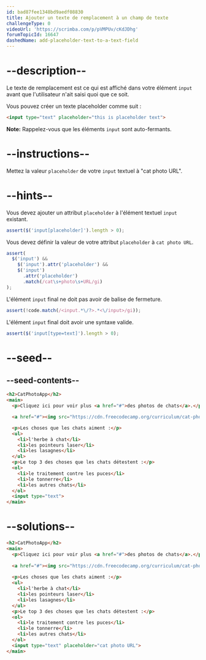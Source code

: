 ```yaml
---
id: bad87fee1348bd9aedf08830
title: Ajouter un texte de remplacement à un champ de texte
challengeType: 0
videoUrl: 'https://scrimba.com/p/pVMPUv/cKdJDhg'
forumTopicId: 16647
dashedName: add-placeholder-text-to-a-text-field
---
```


# --description--

Le texte de remplacement est ce qui est affiché dans votre élément `input` avant que l'utilisateur n'ait saisi quoi que ce soit.

Vous pouvez créer un texte placeholder comme suit :

```html
<input type="text" placeholder="this is placeholder text">
```

**Note:** Rappelez-vous que les éléments `input` sont auto-fermants.

# --instructions--

Mettez la valeur `placeholder` de votre `input` textuel à "cat photo URL".

# --hints--

Vous devez ajouter un attribut `placeholder` à l'élément textuel `input` existant.

```js
assert($('input[placeholder]').length > 0);
```

Vous devez définir la valeur de votre attribut `placeholder` à `cat photo URL`.

```js
assert(
  $('input') &&
    $('input').attr('placeholder') &&
    $('input')
      .attr('placeholder')
      .match(/cat\s+photo\s+URL/gi)
);
```

L'élément `input` final ne doit pas avoir de balise de fermeture.

```js
assert(!code.match(/<input.*\/?>.*<\/input>/gi));
```

L'élément `input` final doit avoir une syntaxe valide.

```js
assert($('input[type=text]').length > 0);
```

# --seed--

## --seed-contents--

```html
<h2>CatPhotoApp</h2>
<main>
  <p>Cliquez ici pour voir plus <a href="#">des photos de chats</a>.</p>

  <a href="#"><img src="https://cdn.freecodecamp.org/curriculum/cat-photo-app/relaxing-cat.jpg" alt="A cute orange cat lying on its back."></a>

  <p>Les choses que les chats aiment :</p>
  <ul>
    <li>l'herbe à chat</li>
    <li>les pointeurs laser</li>
    <li>les lasagnes</li>
  </ul>
  <p>Le top 3 des choses que les chats détestent :</p>
  <ol>
    <li>le traitement contre les puces</li>
    <li>le tonnerre</li>
    <li>les autres chats</li>
  </ol>
  <input type="text">
</main>
```

# --solutions--

```html
<h2>CatPhotoApp</h2>
<main>
  <p>Cliquez ici pour voir plus <a href="#">des photos de chats</a>.</p>
  
  <a href="#"><img src="https://cdn.freecodecamp.org/curriculum/cat-photo-app/relaxing-cat.jpg" alt="A cute orange cat lying on its back."></a>
  
  <p>Les choses que les chats aiment :</p>
  <ul>
    <li>l'herbe à chat</li>
    <li>les pointeurs laser</li>
    <li>les lasagnes</li>
  </ul>
  <p>Le top 3 des choses que les chats détestent :</p>
  <ol>
    <li>le traitement contre les puces</li>
    <li>le tonnerre</li>
    <li>les autres chats</li>
  </ol>
  <input type="text" placeholder="cat photo URL">
</main>
```
